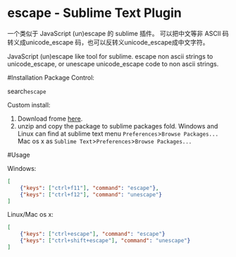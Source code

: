 # escape - Sublime Text Plugin

一个类似于 JavaScript (un)escape 的 sublime 插件。
可以把中文等非 ASCII 码转义成unicode_escape 码，也可以反转义unicode_escape成中文字符。

JavaScript (un)escape like tool for sublime. escape non ascii strings to unicode_escape, or unescape unicode_escape code to non ascii strings.

#Installation
Package Control:

search`escape`

Custom install:

1. Download frome [here](https://github.com/iahu/escape/archive/master.zip).
2. unzip and copy the package to sublime packages fold.
Windows and Linux can find at sublime text menu `Preferences`>`Browse Packages...`
Mac os x as `Sublime Text`>`Preferences`>`Browse Packages...`

#Usage

Windows:
```json
[
    {"keys": ["ctrl+f11"], "command": "escape"},
    {"keys": ["ctrl+f12"], "command": "unescape"}
]
```

Linux/Mac os x:
```json
[
    {"keys": ["ctrl+escape"], "command": "escape"}
    {"keys": ["ctrl+shift+escape"], "command": "unescape"}
]
```
